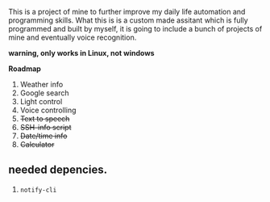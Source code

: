 This is a project of mine to further improve my daily life automation and programming skills. What this is is a custom made assitant which is fully programmed and built by myself, it is going to include a bunch of projects of mine and eventually voice recognition.

**warning, only works in Linux, not windows**

**Roadmap**
1. Weather info
2. Google search
3. Light control 
4. Voice controlling 
5. ~~Text to speech~~
6. ~~SSH-info script~~
7. ~~Date/time info~~
8. ~~Calculator~~


## needed depencies.
1. ```notify-cli```